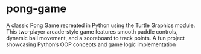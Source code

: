 # pong-game
A classic Pong Game recreated in Python using the Turtle Graphics module. This two-player arcade-style game features smooth paddle controls, dynamic ball movement, and a scoreboard to track points. A fun project showcasing Python’s OOP concepts and game logic implementation
